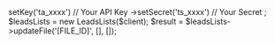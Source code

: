 <?php

use Tomba\Client;
use Tomba\Services\LeadsLists;

$client = new Client();

$client
    ->setKey('ta_xxxx') // Your API Key
    ->setSecret('ts_xxxx') // Your Secret
;

$leadsLists = new LeadsLists($client);

$result = $leadsLists->updateFile('[FILE_ID]', [], []);